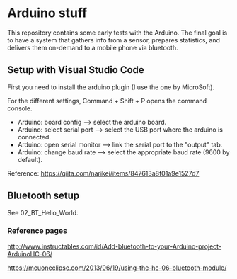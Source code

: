 # Arduino stuff

This repository contains some early tests with the Arduino. The final goal is to have a system that gathers info from a sensor, prepares statistics, and delivers them on-demand to a mobile phone via bluetooth.

## Setup with Visual Studio Code

First you need to install the arduino plugin (I use the one by MicroSoft).

For the different settings, Command + Shift + P opens the command console.
- Arduino: board config        --> select the arduino board.
- Arduino: select serial port  --> select the USB port where the arduino is connected.
- Arduino: open serial monitor --> link the serial port to the "output" tab.
- Arduino: change baud rate    --> select the appropriate baud rate (9600 by default).

Reference: https://qiita.com/narikei/items/847613a8f01a9e1527d7

## Bluetooth setup

See 02_BT_Hello_World.

### Reference pages

http://www.instructables.com/id/Add-bluetooth-to-your-Arduino-project-ArduinoHC-06/

https://mcuoneclipse.com/2013/06/19/using-the-hc-06-bluetooth-module/
